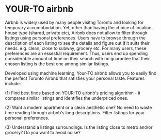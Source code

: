 # YOUR-TO airbnb

Airbnb is widely used by many people visitng Toronto and looking for temporary accomobodation. Yet, other than having the choice of location, house type (shared, private etc), Airbnb does not allow to filter through listings using personal preferences. Users
have to browse through the description of each listing to see the details and figure out if it suits their needs. e.g. clean, close to subway, grocery etc. For many users, these preferences are an essestial requirement. Thus, users end up spending considerable amount of time on their search with no guarantee that their chosen listing is the best one among similar listings.

Developed using machine learning, Your-TO airbnb allows you to easily find the perfect Toronto Airbnb that satisfies your personal taste.
Features include:

(1) Find best finds based on YOUR-TO airbnb's pricing algorithm - it compares similar listings and identifies the underpriced ones.

(2) Want a modern apartment or a clean aesthetic one? No need to waste time reading through airbnb's long descriptions. Filter listings for your personal preferences.

(3) Understand a listings surroundings. Is the listing close to metro and/or grocery? Do you want to avoid noise?
